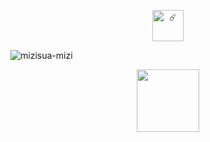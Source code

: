 <p align="center">
  <img width="50" src="https://komarev.com/ghpvc/?username=retrobive&label=☄️" alt="☄️">
</p>


![mizisua-mizi](https://github.com/user-attachments/assets/2017dbca-60fe-4c9c-a126-6e24e90ea6ab)

<p align="center">
<a href="https://rentry.co/retrosstuff"
target="_blank" rel="external nofollow">
<img src="https://github.com/user-attachments/assets/2e93b644-ebb6-4162-a86d-b98442c18161" width="100"/>
</a>
</p>
